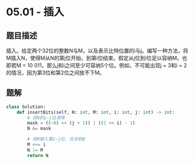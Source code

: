 # 05.01 - 插入

## 题目描述
插入。给定两个32位的整数N与M，以及表示比特位置的i与j。编写一种方法，将M插入N，使得M从N的第j位开始，到第i位结束。假定从j位到i位足以容纳M，也即若M = 10 011，那么j和i之间至少可容纳5个位。例如，不可能出现j = 3和i = 2的情况，因为第3位和第2位之间放不下M。



## 题解
```python
class Solution:
    def insertBits(self, N: int, M: int, i: int, j: int) -> int:
        # 将N的i~j位清零
        mask = ((~0) << (j + 1)) | ((1 << i) - 1)
        N &= mask

        # 将M移入第i~j位，合并到N
        M <<= i
        N |= M
        return N
```
